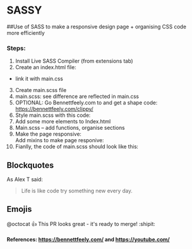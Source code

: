 # SASSY
##Use of SASS to make a responsive design page + organising CSS code more efficiently

### Steps:

1. Install Live SASS Compiler (from extensions tab)	
2. Create an index.html file:	
 - link it with main.css	
3. Create main.scss file	
4. main.scss: see difference are reflected in main.css	
5. OPTIONAL: Go Bennettfeely.com  to and get a shape code: https://bennettfeely.com/clippy/ 	
6. Style main.scss with this code:	
7. Add some more elements to Index.html	
8. Main.scss – add functions, organise sections	
9. Make the page responsive:	
Add mixins to make page responive:	
10. Fianlly, the code  of main.scss should look like this: 	

## Blockquotes
As Alex T said:

>Life is like code
> try something new every day.


## Emojis
@octocat :+1: This PR looks great - it's ready to merge! :shipit:

#### References: https://bennettfeely.com/ and https://youtube.com/



